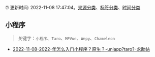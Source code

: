 :alarm_clock: 更新时间: 2022-11-08 17:47:04。[来源分类](../README.md)、[标签分类](../TAGS.md)、[时间分类](../TIMELINE.md)

## 小程序


> 关键字：`小程序`、`Taro`、`MPVue`、`Wepy`、`Chameleon`



- [2022-11-08-2022-年怎么入门小程序？原生？-uniapp?taro?-求助帖](https://www.v2ex.com/t/893716) 